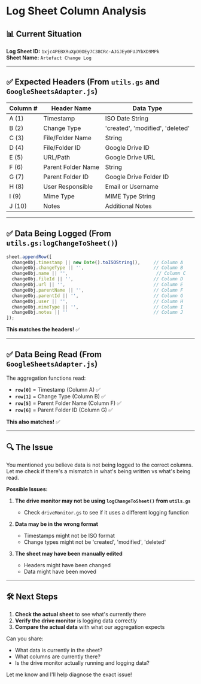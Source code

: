 # Log Sheet Column Analysis

## 📊 Current Situation

**Log Sheet ID:** `1xjc4PEBXRuXpD0OEy7C38CRc-AJGJEy0FUJYbXD9MPk`  
**Sheet Name:** `Artefact Change Log`

---

## ✅ Expected Headers (From `utils.gs` and `GoogleSheetsAdapter.js`)

| Column # | Header Name | Data Type |
|----------|-------------|-----------|
| A (1) | Timestamp | ISO Date String |
| B (2) | Change Type | 'created', 'modified', 'deleted' |
| C (3) | File/Folder Name | String |
| D (4) | File/Folder ID | Google Drive ID |
| E (5) | URL/Path | Google Drive URL |
| F (6) | Parent Folder Name | String |
| G (7) | Parent Folder ID | Google Drive Folder ID |
| H (8) | User Responsible | Email or Username |
| I (9) | Mime Type | MIME Type String |
| J (10) | Notes | Additional Notes |

---

## ✅ Data Being Logged (From `utils.gs:logChangeToSheet()`)

```javascript
sheet.appendRow([
  changeObj.timestamp || new Date().toISOString(),     // Column A
  changeObj.changeType || '',                          // Column B
  changeObj.name || '',                                 // Column C
  changeObj.fileId || '',                              // Column D
  changeObj.url || '',                                 // Column E
  changeObj.parentName || '',                          // Column F
  changeObj.parentId || '',                            // Column G
  changeObj.user || '',                                // Column H
  changeObj.mimeType || '',                            // Column I
  changeObj.notes || ''                                // Column J
]);
```

**This matches the headers!** ✅

---

## ✅ Data Being Read (From `GoogleSheetsAdapter.js`)

The aggregation functions read:
- **`row[0]`** = Timestamp (Column A) ✅
- **`row[1]`** = Change Type (Column B) ✅
- **`row[5]`** = Parent Folder Name (Column F) ✅
- **`row[6]`** = Parent Folder ID (Column G) ✅

**This also matches!** ✅

---

## 🔍 The Issue

You mentioned you believe data is not being logged to the correct columns. Let me check if there's a mismatch in what's being written vs what's being read.

**Possible Issues:**

1. **The drive monitor may not be using `logChangeToSheet()` from `utils.gs`**
   - Check `driveMonitor.gs` to see if it uses a different logging function

2. **Data may be in the wrong format**
   - Timestamps might not be ISO format
   - Change types might not be 'created', 'modified', 'deleted'

3. **The sheet may have been manually edited**
   - Headers might have been changed
   - Data might have been moved

---

## 🛠️ Next Steps

1. **Check the actual sheet** to see what's currently there
2. **Verify the drive monitor** is logging data correctly
3. **Compare the actual data** with what our aggregation expects

Can you share:
- What data is currently in the sheet?
- What columns are currently there?
- Is the drive monitor actually running and logging data?

Let me know and I'll help diagnose the exact issue!
